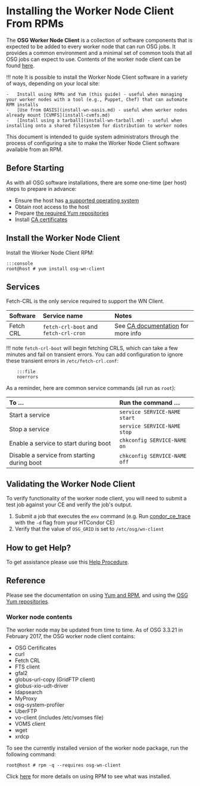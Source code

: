 Installing the Worker Node Client From RPMs
===========================================

The **OSG Worker Node Client** is a collection of software components that is expected to be added to every worker node
that can run OSG jobs. It provides a common environment and a minimal set of common tools that all OSG jobs can expect
to use. Contents of the worker node client can be found [here](#worker-node-contents).

!!! note
    It is possible to install the Worker Node Client software in a variety of ways, depending on your local site:

    -   Install using RPMs and Yum (this guide) - useful when managing your worker nodes with a tool (e.g., Puppet, Chef) that can automate RPM installs
    -   [Use from OASIS](install-wn-oasis.md) - useful when worker nodes already mount [CVMFS](install-cvmfs.md)
    -   [Install using a tarball](install-wn-tarball.md) - useful when installing onto a shared filesystem for distribution to worker nodes

This document is intended to guide system administrators through the process of configuring a site to make the Worker
Node Client software available from an RPM.

Before Starting
---------------

As with all OSG software installations, there are some one-time (per host) steps to prepare in advance:

-   Ensure the host has [a supported operating system](../release/supported_platforms.md)
-   Obtain root access to the host
-   Prepare [the required Yum repositories](../common/yum.md)
-   Install [CA certificates](../common/ca.md)

Install the Worker Node Client
------------------------------

Install the Worker Node Client RPM:

    :::console
    root@host # yum install osg-wn-client


Services
--------

Fetch-CRL is the only service required to support the WN Client.


| Software  | Service name                          | Notes                                                                                  |
|:----------|:--------------------------------------|:---------------------------------------------------------------------------------------|
| Fetch CRL | `fetch-crl-boot` and `fetch-crl-cron` | See [CA documentation](../common/ca.md) for more info |

!!! note
    `fetch-crl-boot` will begin fetching CRLS, which can take a few minutes and fail on transient errors. You can add configuration to ignore these transient errors in `/etc/fetch-crl.conf`:

        :::file
        noerrors

As a reminder, here are common service commands (all run as `root`):


| To …                                        | Run the command …                     |
|:--------------------------------------------|:--------------------------------------|
| Start a service                             | `service SERVICE-NAME start` |
| Stop a service                              | `service SERVICE-NAME stop`  |
| Enable a service to start during boot       | `chkconfig SERVICE-NAME on`  |
| Disable a service from starting during boot | `chkconfig SERVICE-NAME off` |

Validating the Worker Node Client
-------------------------------

To verify functionality of the worker node client, you will need to submit a test job against your CE and verify the job's output.

1.  Submit a job that executes the `env` command (e.g. Run [condor\_ce\_trace](https://htcondor.github.io/htcondor-ce/v5/troubleshooting/debugging-tools/#condor_ce_trace) with the `-d` flag from your HTCondor CE)
2.  Verify that the value of `OSG_GRID` is set to `/etc/osg/wn-client`

How to get Help?
----------------

To get assistance please use this [Help Procedure](../common/help.md).


Reference
---------

Please see the documentation on using [Yum and RPM](../release/yum-basics.md), and using the [OSG Yum repositories](../common/yum.md).

### Worker node contents

The worker node may be updated from time to time. As of OSG 3.3.21 in February 2017, the OSG worker node client contains:

-   OSG Certificates
-   curl
-   Fetch CRL
-   FTS client
-   gfal2
-   globus-url-copy (GridFTP client)
-   globus-xio-udt-driver
-   ldapsearch
-   MyProxy
-   osg-system-profiler
-   UberFTP
-   vo-client (includes /etc/vomses file)
-   VOMS client
-   wget
-   xrdcp

To see the currently installed version of the worker node package, run the following command:

``` console
root@host # rpm -q --requires osg-wn-client
```

Click [here](../release/yum-basics.md) for more details on using RPM to see what was installed.
